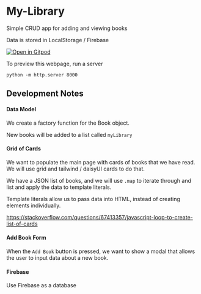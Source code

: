 # My-Library

Simple CRUD app for adding and viewing books

Data is stored in LocalStorage / Firebase

[![Open in Gitpod](https://gitpod.io/button/open-in-gitpod.svg)](https://gitpod.io/#github.com/yxuan1996/my-library)

To preview this webpage, run a server
```
python -m http.server 8000
```

## Development Notes

#### Data Model
We create a factory function for the Book object. 

New books will be added to a list called `myLibrary`

#### Grid of Cards
We want to populate the main page with cards of books that we have read. We will use grid and tailwind / daisyUI cards to do that. 

We have a JSON list of books, and we will use `.map` to iterate through and list and apply the data to template literals. 

Template literals allow us to pass data into HTML, instead of creating elements individually.

https://stackoverflow.com/questions/67413357/javascript-loop-to-create-list-of-cards

#### Add Book Form
When the `Add Book` button is pressed, we want to show a modal that allows the user to input data about a new book. 

#### Firebase
Use Firebase as a database